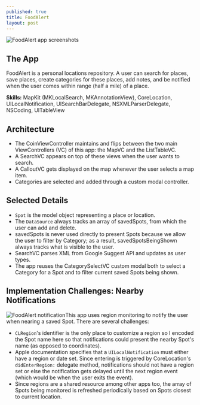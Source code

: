 ```yaml
---
published: true
title: FoodAlert
layout: post
---
```

![FoodAlert app screenshots](http://drjackl.github.io/foodalert.png)

## The App
FoodAlert is a personal locations repository. A user can search for places, save places, create categories for these places, add notes, and be notified when the user comes within range (half a mile) of a place.

**Skills:** MapKit (MKLocalSearch, MKAnnotationView), CoreLocation, UILocalNotification, UISearchBarDelegate, NSXMLParserDelegate, NSCoding, UITableView

## Architecture
- The CoinViewController maintains and flips between the two main ViewControllers (VC) of this app: the MapVC and the ListTableVC.
- A SearchVC appears on top of these views when the user wants to search.
- A CalloutVC gets displayed on the map whenever the user selects a map item.
- Categories are selected and added through a custom modal controller.

## Selected Details
- `Spot` is the model object representing a place or location. 
- The `DataSource` always tracks an array of savedSpots, from which the user can add and delete.
- savedSpots is never used directly to present Spots because we allow the user to filter by Category; as a result, savedSpotsBeingShown always tracks what is visible to the user.
- SearchVC parses XML from Google Suggest API and updates as user types.
- The app reuses the CategorySelectVC custom modal both to select a Category for a Spot and to filter current saved Spots being shown.

## Implementation Challenges: Nearby Notifications
![FoodAlert notification](http://drjackl.github.io/foodalert-notification.png)This app uses region monitoring to notify the user when nearing a saved Spot. There are several challenges:

- `CLRegion`'s identifier is the only place to customize a region so I encoded the Spot name here so that notifications could present the nearby Spot's name (as opposed to coordinates).
- Apple documentation specifies that a `UILocalNotification` must either have a region or date set. Since entering is triggered by CoreLocation's `didEnterRegion:` delegate method, notifications should not have a region set or else the notification gets delayed until the next region event (which would be when the user exits the event).
- Since regions are a shared resource among other apps too, the array of Spots being monitored is refreshed periodically based on Spots closest to current location.